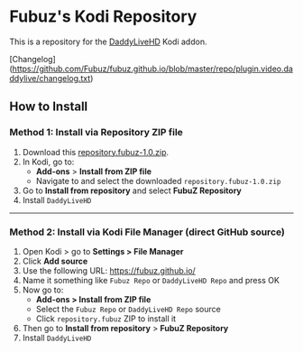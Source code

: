 # Fubuz's Kodi Repository

This is a repository for the [DaddyLiveHD](https://github.com/Fubuz/fubuz.github.io/tree/master/repo/plugin.video.daddylivehd) Kodi addon.

[Changelog] (https://github.com/Fubuz/fubuz.github.io/blob/master/repo/plugin.video.daddylive/changelog.txt)

## How to Install

### Method 1: Install via Repository ZIP file

1. Download this [repository.fubuz-1.0.zip](https://github.com/Fubuz/fubuz.github.io/raw/refs/heads/master/repository.fubuz-1.0.zip).
2. In Kodi, go to:
   - **Add-ons** > **Install from ZIP file**
   - Navigate to and select the downloaded `repository.fubuz-1.0.zip`
3. Go to **Install from repository** and select **FubuZ Repository**
4. Install `DaddyLiveHD`

---

### Method 2: Install via Kodi File Manager (direct GitHub source)

1. Open Kodi > go to **Settings > File Manager**
2. Click **Add source**
3. Use the following URL: https://fubuz.github.io/
4. Name it something like `Fubuz Repo` or `DaddyLiveHD Repo` and press OK
5. Now go to:
   - **Add-ons > Install from ZIP file**
   - Select the `Fubuz Repo` or `DaddyLiveHD Repo` source
   - Click `repository.fubuz` ZIP to install it
6. Then go to **Install from repository** > **FubuZ Repository**
7. Install `DaddyLiveHD`
